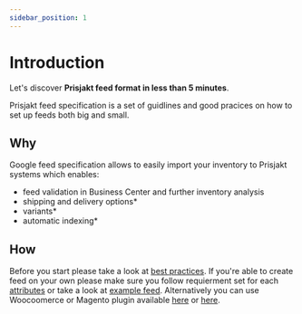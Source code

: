 ```yaml
---
sidebar_position: 1
---
```


# Introduction

Let's discover **Prisjakt feed format in less than 5 minutes**.

Prisjakt feed specification is a set of guidlines and good pracices on how to set up feeds both big and small.
 
## Why

Google feed specification allows to easily import your inventory to Prisjakt systems which enables:
- feed validation in Business Center and further inventory analysis
- shipping and delivery options*
- variants*
- automatic indexing*

## How

Before you start please take a look at [best practices](/docs/overview/best-practices). If you're able to create feed on your own please make sure you follow requierment set for each [attributes](/docs/category/fields) or take a look at [example feed](/docs/category/examples/). Alternatively you can use Woocoomerce or Magento plugin available [here](https://example-link.com) or [here](https://example-link.com). 

